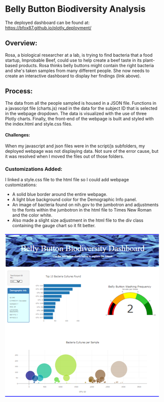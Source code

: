 # Belly Button Biodiversity Analysis

The deployed dashboard can be found at: https://bfox87.github.io/plotly_deployment/

## Overview:
Rosa, a biological researcher at a lab, is trying to find bacteria that a food startup, Improbable Beef, could use to help create a beef taste in its plant-based products. Rosa thinks belly buttons might contain the right bacteria and she's taken samples from many different people. She now needs to create an interactive dashboard to display her findings (link above).

## Process:
The data from all the people sampled is housed in a JSON file. Functions in a javascript file (charts.js) read in the data for the subject ID that is selected in the webpage dropdown. The data is visualized with the use of three Plotly charts. Finally, the front-end of the webpage is built and styled with the index.html and style.css files.

#### Challenges:
When my javascript and json files were in the script/js subfolders, my deployed webpage was not displaying data. Not sure of the error cause, but it was resolved when I moved the files out of those folders.

### Customizations Added:
I linked a style.css file to the html file so I could add webpage customizations:
- A solid blue border around the entire webpage.
- A light blue background color for the Demographic Info panel.
- An image of bacteria found on nih.gov to the jumbotron and adjustments to the fonts within the jumbotron in the html file to Times New Roman and the color white.
- Also made a slight size adjustment in the html file to the div class containing the gauge chart so it fit better.

![webpage_screenshot](https://github.com/bfox87/plotly_deployment/blob/main/images/webpage_screenshot.PNG)